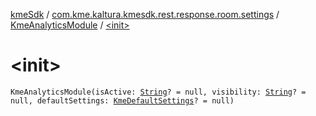 [kmeSdk](../../index.md) / [com.kme.kaltura.kmesdk.rest.response.room.settings](../index.md) / [KmeAnalyticsModule](index.md) / [&lt;init&gt;](./-init-.md)

# &lt;init&gt;

`KmeAnalyticsModule(isActive: `[`String`](https://kotlinlang.org/api/latest/jvm/stdlib/kotlin/-string/index.html)`? = null, visibility: `[`String`](https://kotlinlang.org/api/latest/jvm/stdlib/kotlin/-string/index.html)`? = null, defaultSettings: `[`KmeDefaultSettings`](../-kme-default-settings/index.md)`? = null)`